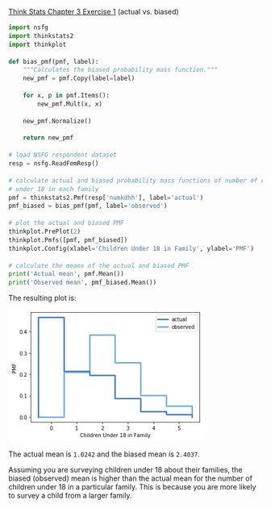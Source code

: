 [Think Stats Chapter 3 Exercise 1](http://greenteapress.com/thinkstats2/html/thinkstats2004.html#toc31) (actual vs. biased)

```python
import nsfg
import thinkstats2
import thinkplot

def bias_pmf(pmf, label):
    """Calculates the biased probability mass function."""
    new_pmf = pmf.Copy(label=label)

    for x, p in pmf.Items():
        new_pmf.Mult(x, x)

    new_pmf.Normalize()

    return new_pmf

# load NSFG respondent dataset
resp = nsfg.ReadFemResp()

# calculate actual and biased probability mass functions of number of children
# under 18 in each family
pmf = thinkstats2.Pmf(resp['numkdhh'], label='actual')
pmf_biased = bias_pmf(pmf, label='observed')

# plot the actual and biased PMF
thinkplot.PrePlot(2)
thinkplot.Pmfs([pmf, pmf_biased])
thinkplot.Config(xlabel='Children Under 18 in Family', ylabel='PMF')

# calculate the means of the actual and biased PMF
print('Actual mean', pmf.Mean())
print('Observed mean', pmf_biased.Mean())

```
The resulting plot is:

<img src="images/bias.png" />

The actual mean is `1.0242` and the biased mean is `2.4037`.

Assuming you are surveying children under 18 about their families,
the biased (observed) mean is higher than the actual mean for the number of
children under 18 in a particular family. This is because you are more likely
to survey a child from a larger family.
